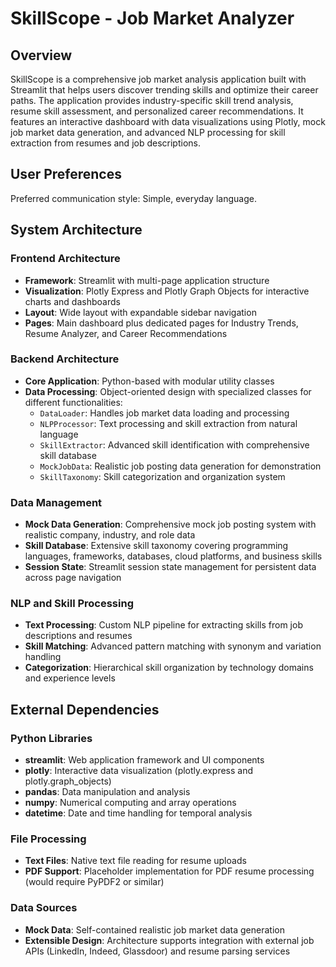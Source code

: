 # SkillScope - Job Market Analyzer

## Overview

SkillScope is a comprehensive job market analysis application built with Streamlit that helps users discover trending skills and optimize their career paths. The application provides industry-specific skill trend analysis, resume skill assessment, and personalized career recommendations. It features an interactive dashboard with data visualizations using Plotly, mock job market data generation, and advanced NLP processing for skill extraction from resumes and job descriptions.

## User Preferences

Preferred communication style: Simple, everyday language.

## System Architecture

### Frontend Architecture
- **Framework**: Streamlit with multi-page application structure
- **Visualization**: Plotly Express and Plotly Graph Objects for interactive charts and dashboards
- **Layout**: Wide layout with expandable sidebar navigation
- **Pages**: Main dashboard plus dedicated pages for Industry Trends, Resume Analyzer, and Career Recommendations

### Backend Architecture
- **Core Application**: Python-based with modular utility classes
- **Data Processing**: Object-oriented design with specialized classes for different functionalities:
  - `DataLoader`: Handles job market data loading and processing
  - `NLPProcessor`: Text processing and skill extraction from natural language
  - `SkillExtractor`: Advanced skill identification with comprehensive skill database
  - `MockJobData`: Realistic job posting data generation for demonstration
  - `SkillTaxonomy`: Skill categorization and organization system

### Data Management
- **Mock Data Generation**: Comprehensive mock job posting system with realistic company, industry, and role data
- **Skill Database**: Extensive skill taxonomy covering programming languages, frameworks, databases, cloud platforms, and business skills
- **Session State**: Streamlit session state management for persistent data across page navigation

### NLP and Skill Processing
- **Text Processing**: Custom NLP pipeline for extracting skills from job descriptions and resumes
- **Skill Matching**: Advanced pattern matching with synonym and variation handling
- **Categorization**: Hierarchical skill organization by technology domains and experience levels

## External Dependencies

### Python Libraries
- **streamlit**: Web application framework and UI components
- **plotly**: Interactive data visualization (plotly.express and plotly.graph_objects)
- **pandas**: Data manipulation and analysis
- **numpy**: Numerical computing and array operations
- **datetime**: Date and time handling for temporal analysis

### File Processing
- **Text Files**: Native text file reading for resume uploads
- **PDF Support**: Placeholder implementation for PDF resume processing (would require PyPDF2 or similar)

### Data Sources
- **Mock Data**: Self-contained realistic job market data generation
- **Extensible Design**: Architecture supports integration with external job APIs (LinkedIn, Indeed, Glassdoor) and resume parsing services